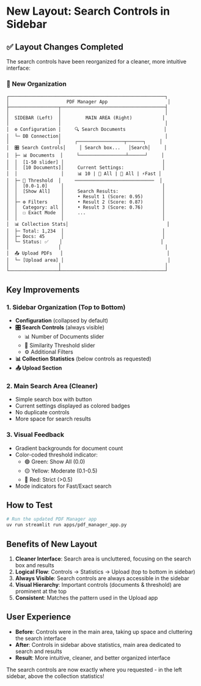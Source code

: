 # New Layout: Search Controls in Sidebar

## ✅ Layout Changes Completed

The search controls have been reorganized for a cleaner, more intuitive interface:

### 🎨 New Organization

```
┌─────────────────────────────────────────────────────────┐
│                     PDF Manager App                      │
├──────────────────┬──────────────────────────────────────┤
│                  │                                      │
│  SIDEBAR (Left)  │         MAIN AREA (Right)           │
│                  │                                      │
│  ⚙️ Configuration │     🔍 Search Documents              │
│  └─ DB Connection│                                      │
│                  │     ┌─────────────────┬──────┐     │
│  🎛️ Search Controls│     │ Search box...   │Search│     │
│  ├─ 📊 Documents  │     └─────────────────┴──────┘     │
│  │  [1-50 slider] │                                    │
│  │  [10 Documents]│     Current Settings:              │
│  │                │     📊 10 | 🎯 All | 📁 All | ⚡Fast │
│  ├─ 🎯 Threshold  │     ─────────────────────────────  │
│  │  [0.0-1.0]     │                                    │
│  │  [Show All]    │     Search Results:                │
│  │                │     • Result 1 (Score: 0.95)       │
│  ├─ ⚙️ Filters     │     • Result 2 (Score: 0.87)       │
│  │  Category: all │     • Result 3 (Score: 0.76)       │
│  │  ☐ Exact Mode  │     ...                            │
│  │                │                                    │
│  📊 Collection Stats│                                    │
│  ├─ Total: 1,234  │                                    │
│  ├─ Docs: 45      │                                    │
│  └─ Status: ✅    │                                    │
│                  │                                      │
│  📤 Upload PDFs   │                                      │
│  └─ [Upload area] │                                      │
│                  │                                      │
└──────────────────┴──────────────────────────────────────┘
```

## Key Improvements

### 1. **Sidebar Organization** (Top to Bottom)
   - **Configuration** (collapsed by default)
   - **🎛️ Search Controls** (always visible)
     - 📊 Number of Documents slider
     - 🎯 Similarity Threshold slider
     - ⚙️ Additional Filters
   - **📊 Collection Statistics** (below controls as requested)
   - **📤 Upload Section**

### 2. **Main Search Area** (Cleaner)
   - Simple search box with button
   - Current settings displayed as colored badges
   - No duplicate controls
   - More space for search results

### 3. **Visual Feedback**
   - Gradient backgrounds for document count
   - Color-coded threshold indicator:
     - 🟢 Green: Show All (0.0)
     - 🟡 Yellow: Moderate (0.1-0.5)
     - 🔴 Red: Strict (>0.5)
   - Mode indicators for Fast/Exact search

## How to Test

```bash
# Run the updated PDF Manager app
uv run streamlit run apps/pdf_manager_app.py
```

## Benefits of New Layout

1. **Cleaner Interface**: Search area is uncluttered, focusing on the search box and results
2. **Logical Flow**: Controls → Statistics → Upload (top to bottom in sidebar)
3. **Always Visible**: Search controls are always accessible in the sidebar
4. **Visual Hierarchy**: Important controls (documents & threshold) are prominent at the top
5. **Consistent**: Matches the pattern used in the Upload app

## User Experience

- **Before**: Controls were in the main area, taking up space and cluttering the search interface
- **After**: Controls in sidebar above statistics, main area dedicated to search and results
- **Result**: More intuitive, cleaner, and better organized interface

The search controls are now exactly where you requested - in the left sidebar, above the collection statistics!